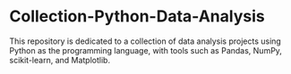 # Collection-Python-Data-Analysis
This repository is dedicated to a collection of data analysis projects using Python as the programming language, with tools such as Pandas, NumPy, scikit-learn, and Matplotlib.
